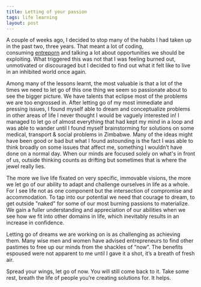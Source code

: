 ```yaml
---
title: Letting of your passion
tags: life learning
layout: post
---
```


A couple of weeks ago, I decided to stop many of the habits I had taken up in the past two, three years. That meant a lot of coding, consuming [entreporn](http://news.ycombinator.com/) and talking a lot about opportunities we should be exploiting. What triggered this was not that I was feeling burned out, unmotivated or discouraged but I decided to find out what it felt like to live in an inhibited world once again.
<!--more-->
Among many of the lessons learnt, the most valuable is that a lot of the times we need to let go of this one thing we seem so passionate about to see the bigger picture. We have talents that eclipse most of the problems we are too engrossed in. After letting go of my most immediate and pressing issues, I found myself able to dream and conceptualize problems in other areas of life I never thought I would be vaguely interested in! I managed to let go of almost everything that had kept my mind in a loop and was able to wander until I found myself brainstorming for solutions on some medical, transport & social problems in Zimbabwe. Many of the ideas might have been good or bad but what I found astounding is the fact I was able to think broadly on some issues that affect me, something I wouldn’t have done on a normal day. When our minds are focused solely on what's in front of us, outside thinking counts as drifting but sometimes that is where the jewel really lies.

The more we live life fixated on very specific, immovable visions, the more we let go of our ability to adapt and challenge ourselves in life as a whole. For I see life not as one component but the intersection of compromise and accommodation. To tap into our potential we need that courage to dream, to get outside "naked" for some of our most burning passions to materialize. We gain a fuller understanding and appreciation of our abilities when we see how we fit into other domains in life, which inevitably results in an increase in confidence.

Letting go of dreams we are working on is as challenging as achieving them. Many wise men and women have advised entrepreneurs to find other pastimes to free up our minds from the shackles of “now”. The benefits espoused were not apparent to me until I gave it a shot, it’s a breath of fresh air.

Spread your wings, let go of now. You will still come back to it. Take some rest, breath the life of people you’re creating solutions for. It helps.